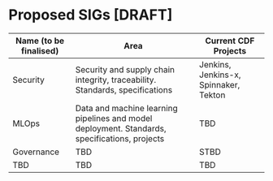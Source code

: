 # Proposed SIGs [DRAFT]

| Name (to be finalised)  | Area        | Current CDF Projects
| ------------------------|-------------|-----------------------
| Security | Security and supply chain integrity, traceability. Standards, specifications | Jenkins, Jenkins-x, Spinnaker, Tekton
| MLOps | Data and machine learning pipelines and model deployment. Standards, specifications, projects | TBD
| Governance | TBD | STBD
| TBD | TBD | TBD


